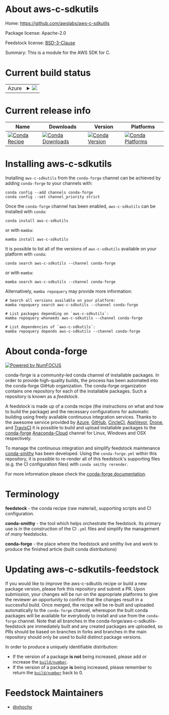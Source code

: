 About aws-c-sdkutils
====================

Home: https://github.com/awslabs/aws-c-sdkutils

Package license: Apache-2.0

Feedstock license: [BSD-3-Clause](https://github.com/conda-forge/aws-c-sdkutils-feedstock/blob/main/LICENSE.txt)

Summary: This is a module for the AWS SDK for C.

Current build status
====================


<table>
    
  <tr>
    <td>Azure</td>
    <td>
      <details>
        <summary>
          <a href="https://dev.azure.com/conda-forge/feedstock-builds/_build/latest?definitionId=14226&branchName=main">
            <img src="https://dev.azure.com/conda-forge/feedstock-builds/_apis/build/status/aws-c-sdkutils-feedstock?branchName=main">
          </a>
        </summary>
        <table>
          <thead><tr><th>Variant</th><th>Status</th></tr></thead>
          <tbody><tr>
              <td>linux_64</td>
              <td>
                <a href="https://dev.azure.com/conda-forge/feedstock-builds/_build/latest?definitionId=14226&branchName=main">
                  <img src="https://dev.azure.com/conda-forge/feedstock-builds/_apis/build/status/aws-c-sdkutils-feedstock?branchName=main&jobName=linux&configuration=linux_64_" alt="variant">
                </a>
              </td>
            </tr><tr>
              <td>linux_aarch64</td>
              <td>
                <a href="https://dev.azure.com/conda-forge/feedstock-builds/_build/latest?definitionId=14226&branchName=main">
                  <img src="https://dev.azure.com/conda-forge/feedstock-builds/_apis/build/status/aws-c-sdkutils-feedstock?branchName=main&jobName=linux&configuration=linux_aarch64_" alt="variant">
                </a>
              </td>
            </tr><tr>
              <td>linux_ppc64le</td>
              <td>
                <a href="https://dev.azure.com/conda-forge/feedstock-builds/_build/latest?definitionId=14226&branchName=main">
                  <img src="https://dev.azure.com/conda-forge/feedstock-builds/_apis/build/status/aws-c-sdkutils-feedstock?branchName=main&jobName=linux&configuration=linux_ppc64le_" alt="variant">
                </a>
              </td>
            </tr><tr>
              <td>osx_64</td>
              <td>
                <a href="https://dev.azure.com/conda-forge/feedstock-builds/_build/latest?definitionId=14226&branchName=main">
                  <img src="https://dev.azure.com/conda-forge/feedstock-builds/_apis/build/status/aws-c-sdkutils-feedstock?branchName=main&jobName=osx&configuration=osx_64_" alt="variant">
                </a>
              </td>
            </tr><tr>
              <td>osx_arm64</td>
              <td>
                <a href="https://dev.azure.com/conda-forge/feedstock-builds/_build/latest?definitionId=14226&branchName=main">
                  <img src="https://dev.azure.com/conda-forge/feedstock-builds/_apis/build/status/aws-c-sdkutils-feedstock?branchName=main&jobName=osx&configuration=osx_arm64_" alt="variant">
                </a>
              </td>
            </tr><tr>
              <td>win_64</td>
              <td>
                <a href="https://dev.azure.com/conda-forge/feedstock-builds/_build/latest?definitionId=14226&branchName=main">
                  <img src="https://dev.azure.com/conda-forge/feedstock-builds/_apis/build/status/aws-c-sdkutils-feedstock?branchName=main&jobName=win&configuration=win_64_" alt="variant">
                </a>
              </td>
            </tr>
          </tbody>
        </table>
      </details>
    </td>
  </tr>
</table>

Current release info
====================

| Name | Downloads | Version | Platforms |
| --- | --- | --- | --- |
| [![Conda Recipe](https://img.shields.io/badge/recipe-aws--c--sdkutils-green.svg)](https://anaconda.org/conda-forge/aws-c-sdkutils) | [![Conda Downloads](https://img.shields.io/conda/dn/conda-forge/aws-c-sdkutils.svg)](https://anaconda.org/conda-forge/aws-c-sdkutils) | [![Conda Version](https://img.shields.io/conda/vn/conda-forge/aws-c-sdkutils.svg)](https://anaconda.org/conda-forge/aws-c-sdkutils) | [![Conda Platforms](https://img.shields.io/conda/pn/conda-forge/aws-c-sdkutils.svg)](https://anaconda.org/conda-forge/aws-c-sdkutils) |

Installing aws-c-sdkutils
=========================

Installing `aws-c-sdkutils` from the `conda-forge` channel can be achieved by adding `conda-forge` to your channels with:

```
conda config --add channels conda-forge
conda config --set channel_priority strict
```

Once the `conda-forge` channel has been enabled, `aws-c-sdkutils` can be installed with `conda`:

```
conda install aws-c-sdkutils
```

or with `mamba`:

```
mamba install aws-c-sdkutils
```

It is possible to list all of the versions of `aws-c-sdkutils` available on your platform with `conda`:

```
conda search aws-c-sdkutils --channel conda-forge
```

or with `mamba`:

```
mamba search aws-c-sdkutils --channel conda-forge
```

Alternatively, `mamba repoquery` may provide more information:

```
# Search all versions available on your platform:
mamba repoquery search aws-c-sdkutils --channel conda-forge

# List packages depending on `aws-c-sdkutils`:
mamba repoquery whoneeds aws-c-sdkutils --channel conda-forge

# List dependencies of `aws-c-sdkutils`:
mamba repoquery depends aws-c-sdkutils --channel conda-forge
```


About conda-forge
=================

[![Powered by
NumFOCUS](https://img.shields.io/badge/powered%20by-NumFOCUS-orange.svg?style=flat&colorA=E1523D&colorB=007D8A)](https://numfocus.org)

conda-forge is a community-led conda channel of installable packages.
In order to provide high-quality builds, the process has been automated into the
conda-forge GitHub organization. The conda-forge organization contains one repository
for each of the installable packages. Such a repository is known as a *feedstock*.

A feedstock is made up of a conda recipe (the instructions on what and how to build
the package) and the necessary configurations for automatic building using freely
available continuous integration services. Thanks to the awesome service provided by
[Azure](https://azure.microsoft.com/en-us/services/devops/), [GitHub](https://github.com/),
[CircleCI](https://circleci.com/), [AppVeyor](https://www.appveyor.com/),
[Drone](https://cloud.drone.io/welcome), and [TravisCI](https://travis-ci.com/)
it is possible to build and upload installable packages to the
[conda-forge](https://anaconda.org/conda-forge) [Anaconda-Cloud](https://anaconda.org/)
channel for Linux, Windows and OSX respectively.

To manage the continuous integration and simplify feedstock maintenance
[conda-smithy](https://github.com/conda-forge/conda-smithy) has been developed.
Using the ``conda-forge.yml`` within this repository, it is possible to re-render all of
this feedstock's supporting files (e.g. the CI configuration files) with ``conda smithy rerender``.

For more information please check the [conda-forge documentation](https://conda-forge.org/docs/).

Terminology
===========

**feedstock** - the conda recipe (raw material), supporting scripts and CI configuration.

**conda-smithy** - the tool which helps orchestrate the feedstock.
                   Its primary use is in the construction of the CI ``.yml`` files
                   and simplify the management of *many* feedstocks.

**conda-forge** - the place where the feedstock and smithy live and work to
                  produce the finished article (built conda distributions)


Updating aws-c-sdkutils-feedstock
=================================

If you would like to improve the aws-c-sdkutils recipe or build a new
package version, please fork this repository and submit a PR. Upon submission,
your changes will be run on the appropriate platforms to give the reviewer an
opportunity to confirm that the changes result in a successful build. Once
merged, the recipe will be re-built and uploaded automatically to the
`conda-forge` channel, whereupon the built conda packages will be available for
everybody to install and use from the `conda-forge` channel.
Note that all branches in the conda-forge/aws-c-sdkutils-feedstock are
immediately built and any created packages are uploaded, so PRs should be based
on branches in forks and branches in the main repository should only be used to
build distinct package versions.

In order to produce a uniquely identifiable distribution:
 * If the version of a package **is not** being increased, please add or increase
   the [``build/number``](https://docs.conda.io/projects/conda-build/en/latest/resources/define-metadata.html#build-number-and-string).
 * If the version of a package **is** being increased, please remember to return
   the [``build/number``](https://docs.conda.io/projects/conda-build/en/latest/resources/define-metadata.html#build-number-and-string)
   back to 0.

Feedstock Maintainers
=====================

* [@xhochy](https://github.com/xhochy/)

